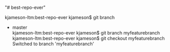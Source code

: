 "# best-repo-ever" 


kjameson-ltm:best-repo-ever kjameson$ git branch 
   * master  
kjameson-ltm:best-repo-ever kjameson$ git branch myfeaturebranch 
kjameson-ltm:best-repo-ever kjameson$ git checkout myfeaturebranch 
  Switched to branch 'myfeaturebranch'


